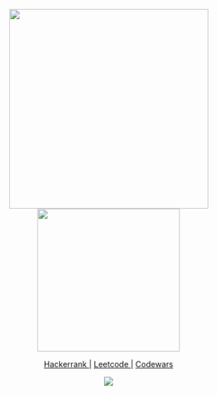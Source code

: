 <p align="center"> 
  <a> <img src="https://github-readme-streak-stats.herokuapp.com/?user=ismxln&theme=dark" width="355" /> <img width=254px src="https://github-readme-stats.vercel.app/api/top-langs/?username=ismxln&PAT_1&layout=compact&theme=dark"  /> </a>
</p>

<p align="center"> 
  <a href="https://www.hackerrank.com/maxelone"> Hackerrank </a> |
  <a href="https://leetcode.com/maxelone/"> Leetcode </a> |
  <a href="https://www.codewars.com/users/mxln"> Codewars </a>
</p>

<p align="center"> 
   <img src="https://komarev.com/ghpvc/?username=ismxln" />
</p>
